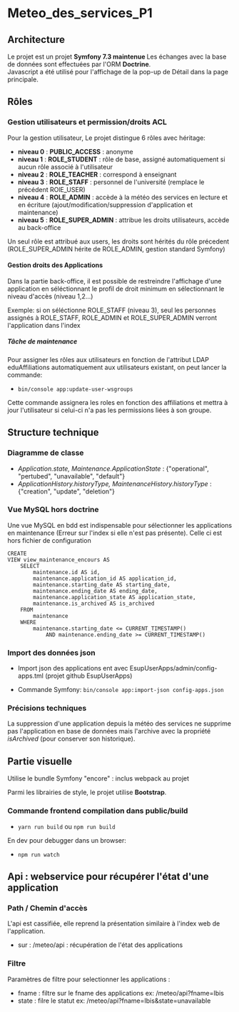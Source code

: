 # Meteo_des_services_P1

## Architecture
Le projet est un projet <b>Symfony 7.3 maintenue </b>
Les échanges avec la base de données sont effectuées par l'ORM <b>Doctrine</b>.<br>
Javascript a été utilisé pour l'affichage de la pop-up de Détail dans la page principale.

## Rôles

### Gestion utilisateurs et permission/droits ACL

Pour la gestion utilisateur, Le projet distingue 6 rôles avec héritage:

- <b>niveau 0</b> : <b>PUBLIC_ACCESS</b> : anonyme
- <b>niveau 1</b> : <b>ROLE_STUDENT</b> : rôle de base, assigné automatiquement si aucun rôle associé à l'utilisateur
- <b>niveau 2</b> : <b>ROLE_TEACHER</b> : correspond à enseignant
- <b>niveau 3</b> : <b>ROLE_STAFF</b> : personnel de l'université (remplace le précédent ROlE_USER)
- <b>niveau 4</b> : <b>ROLE_ADMIN</b> : accède à la météo des services en lecture et en écriture (ajout/modification/suppression d'application et maintenance)
- <b>niveau 5</b> : <b>ROLE_SUPER_ADMIN</b> : attribue les droits utilisateurs, accède au back-office

Un seul rôle est attribué aux users, les droits sont hérités du rôle précedent (ROLE_SUPER_ADMIN hérite de ROLE_ADMIN, gestion standard Symfony)

#### Gestion droits des Applications

Dans la partie back-office, il est possible de restreindre l'affichage d'une application en séléctionnant le profil de droit minimum en sélectionnant le niveau d'accès (niveau 1,2...)

Exemple: si on séléctionne ROLE_STAFF (niveau 3), seul les personnes assignés à ROLE_STAFF, ROLE_ADMIN et ROLE_SUPER_ADMIN verront l'application dans l'index

##### Tâche de maintenance

Pour assigner les rôles aux utilisateurs en fonction de l'attribut LDAP eduAffiliations automatiquement aux utilisateurs existant, on peut lancer la commande:

- <code>bin/console app:update-user-wsgroups</code>

Cette commande assignera les roles en fonction des affiliations et mettra à jour l'utilisateur si celui-ci n'a pas les permissions liées à son groupe.

## Structure technique
### Diagramme de classe

- <i>Application.state, Maintenance.ApplicationState</i> : {"operational", "pertubed", "unavailable", "default"}
- <i>ApplicationHistory.historyType, MaintenanceHistory.historyType</i> : {"creation", "update", "deletion"}

### Vue MySQL hors doctrine

Une vue MySQL en bdd est indispensable pour sélectionner les applications en maintenance (Erreur sur l'index si elle n'est pas présente).
Celle ci est hors fichier de configuration

```
CREATE
VIEW view_maintenance_encours AS
    SELECT
        maintenance.id AS id,
        maintenance.application_id AS application_id,
        maintenance.starting_date AS starting_date,
        maintenance.ending_date AS ending_date,
        maintenance.application_state AS application_state,
        maintenance.is_archived AS is_archived
    FROM
        maintenance
    WHERE
        maintenance.starting_date <= CURRENT_TIMESTAMP()
            AND maintenance.ending_date >= CURRENT_TIMESTAMP()
```

### Import des données json

- Import json des applications ent avec EsupUserApps/admin/config-apps.tml (projet github EsupUserApps)

- Commande Symfony: `bin/console app:import-json config-apps.json`

### Précisions techniques
La suppression d'une application depuis la météo des services ne supprime pas l'application en base de données mais l'archive avec la propriété <i>isArchived</i> (pour conserver son historique).<br>

## Partie visuelle

Utilise le bundle Symfony "encore" : inclus webpack au projet

Parmi les librairies de style, le projet utilise <b>Bootstrap</b>.

### Commande frontend compilation dans public/build

- `yarn run build` ou `npm run build`

En dev pour debugger dans un browser:

- `npm run watch`

## Api : webservice pour récupérer l'état d'une application

### Path / Chemin d'accès

L'api est cassifiée, elle reprend la présentation similaire à l'index web de l'application.

  * sur : /meteo/api : récupération de l'état des applications

### Filtre

Paramètres de filtre pour selectionner les applications :

  * fname : filtre sur le fname des applications ex: /meteo/api?fname=Ibis
  * state : filre le statut ex: /meteo/api?fname=Ibis&state=unavailable
